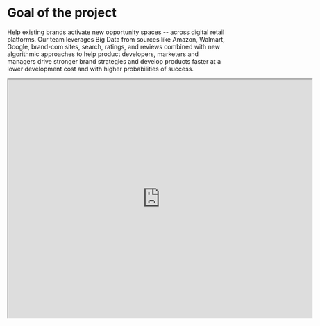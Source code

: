 # Goal of the project

Help existing brands activate new opportunity spaces -- across digital retail platforms.  Our team leverages Big Data from sources like Amazon, Walmart, Google, brand-com sites, search, ratings, and reviews combined with new algorithmic approaches to help product developers, marketers and managers drive stronger brand strategies and develop products faster at a lower development cost and with higher probabilities of success.

<Bleed full>
<iframe src="https://datastudio.google.com/embed/reporting/72de71b3-b997-4cbd-ad8f-d6232f6546f2/page/6zXD" 
     width="700"
     height="550"
     title="Sample dashboard"
   ></iframe>
</Bleed>
